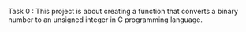 Task 0 : This project is about creating a function that converts a binary number to an unsigned integer in C programming language.
